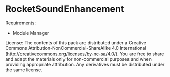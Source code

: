 # RocketSoundEnhancement

Requirements:
- Module Manager

License:
The contents of this pack are distributed under a Creative Commons Attribution-NonCommercial-ShareAlike 4.0 International (http://creativecommons.org/licenses/by-nc-sa/4.0/).
You are free to share and adapt the materials only for non-commercial purposes and when providing appropriate attribution. Any derivatives must be distributed under the same license. 
